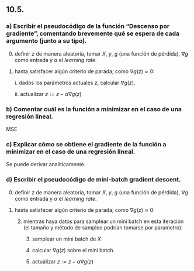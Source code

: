 
## 10.5.

### a) Escribir el pseudocódigo de la función “Descenso por gradiente”, comentando brevemente qué se espera de cada argumento (junto a su tipo).

0. definir $z$ de manera aleatoria, tomar $X$, $y$, $g$ (una función de pérdida), $\nabla g$ como entrada y $\alpha$ el _learning rate_.

1. hasta satisfacer algún criterio de parada, como $\nabla g(z) \approx 0$:

    i. dados los parámetros actuales $z$, calcular $\nabla g(z)$.

    ii. actualizar $z := z - \alpha \nabla g(z)$

### b) Comentar cuál es la función a minimizar en el caso de una regresión lineal.

MSE

### c) Explicar cómo se obtiene el gradiente de la función a minimizar en el caso de una regresión lineal.

Se puede derivar analíticamente.

### d) Escribir el pseudocódigo de mini-batch gradient descent.

0. definir $z$ de manera aleatoria, tomar $X$, $y$, $g$ (una función de pérdida), $\nabla g$ como entrada y $\alpha$ el _learning rate_.

1. hasta satisfacer algún criterio de parada, como $\nabla g(z) \approx 0$:

    2. mientras haya datos para samplear un mini batch en esta iteración (el tamaño y método de sampleo podrían tomarse por parametro):

        3. samplear un mini batch de $X$ 

        4. calcular $\nabla g(z)$ sobre el mini batch.

        5. actualizar $z := z - \alpha \nabla g(z)$
